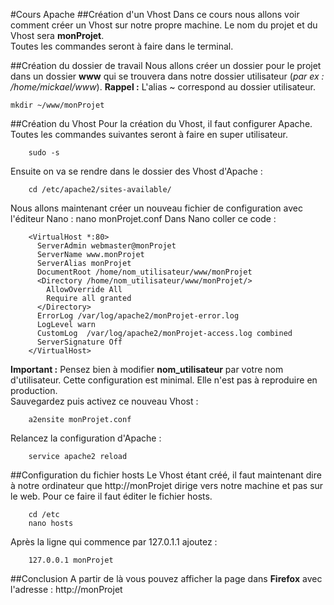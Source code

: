 #Cours Apache
##Création d'un Vhost
Dans ce cours nous allons voir comment créer un Vhost sur notre propre machine. Le nom du projet et du Vhost sera **monProjet**.  
Toutes les commandes seront à faire dans le terminal.


##Création du dossier de travail
Nous allons créer un dossier pour le projet dans un dossier **www** qui se trouvera dans notre dossier utilisateur (*par ex : /home/mickael/www*).
**Rappel :** L'alias ~ correspond au dossier utilisateur.


    mkdir ~/www/monProjet


##Création du Vhost
Pour la création du Vhost, il faut configurer Apache. Toutes les commandes suivantes seront à faire en super utilisateur.


        sudo -s
Ensuite on va se rendre dans le dossier des Vhost d'Apache :


        cd /etc/apache2/sites-available/
Nous allons maintenant créer un nouveau fichier de configuration avec l'éditeur Nano :
        nano monProjet.conf
Dans Nano coller ce code :


        <VirtualHost *:80>
          ServerAdmin webmaster@monProjet
          ServerName www.monProjet
          ServerAlias monProjet
          DocumentRoot /home/nom_utilisateur/www/monProjet
          <Directory /home/nom_utilisateur/www/monProjet/>
            AllowOverride All
            Require all granted
          </Directory>
          ErrorLog /var/log/apache2/monProjet-error.log
          LogLevel warn
          CustomLog  /var/log/apache2/monProjet-access.log combined
          ServerSignature Off
        </VirtualHost>

**Important :** Pensez bien à modifier **nom_utilisateur** par votre nom d'utilisateur. Cette configuration est minimal. Elle n'est pas à reproduire en production.  
Sauvegardez puis activez ce nouveau Vhost :


        a2ensite monProjet.conf
Relancez la configuration d'Apache :


        service apache2 reload


##Configuration du fichier hosts
Le Vhost étant créé, il faut maintenant dire à notre ordinateur que http://monProjet dirige vers notre machine et pas sur le web. Pour ce faire il faut éditer le fichier hosts.


        cd /etc
        nano hosts


Après la ligne qui commence par 127.0.1.1 ajoutez :


        127.0.0.1 monProjet


##Conclusion
A partir de là vous pouvez afficher la page dans **Firefox** avec l'adresse : http://monProjet
